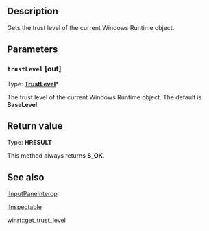 ## Description

Gets the trust level of the current Windows Runtime object.

## Parameters

### `trustLevel` [out]

Type: **[TrustLevel](https://learn.microsoft.com/windows/desktop/api/inspectable/ne-inspectable-trustlevel)***

The trust level of the current Windows Runtime object. The default is **BaseLevel**.

## Return value

Type: **HRESULT**

This method always returns **S_OK**.

## See also

[IInputPaneInterop](https://learn.microsoft.com/windows/desktop/api/inputpaneinterop/nn-inputpaneinterop-iinputpaneinterop)

[IInspectable](https://learn.microsoft.com/windows/desktop/api/inspectable/nn-inspectable-iinspectable)

[winrt::get_trust_level](https://learn.microsoft.com/uwp/cpp-ref-for-winrt/get-trust-level)